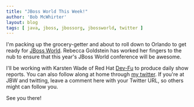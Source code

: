 ```yaml
---
title: "JBoss World This Week!"
author: 'Bob McWhirter'
layout: blog
tags: [ java, jboss, jbossorg, jbossworld, twitter ]
---
```

I'm packing up the grocery-getter and about to roll down to Orlando to get ready for <a href="http://jbossworld.com/" title="JBoss World">JBoss World</a>.  Rebecca Goldstein has worked her fingers to the nub to ensure that this year's JBoss World conference will be awesome.

I'll be working with Karsten Wade of Red Hat <a href="http://developer.redhatmagazine.com/" title="Red Hat Dev-Fu">Dev-Fu</a> to produce daily show reports.  You can also follow along at home through <a href="http://twitter.com/bobmcwhirter" title="Bob's Twitter">my twitter</a>.  If you're at JBW and twitting, leave a comment here with your Twitter URL, so others might can follow you.

See you there!
